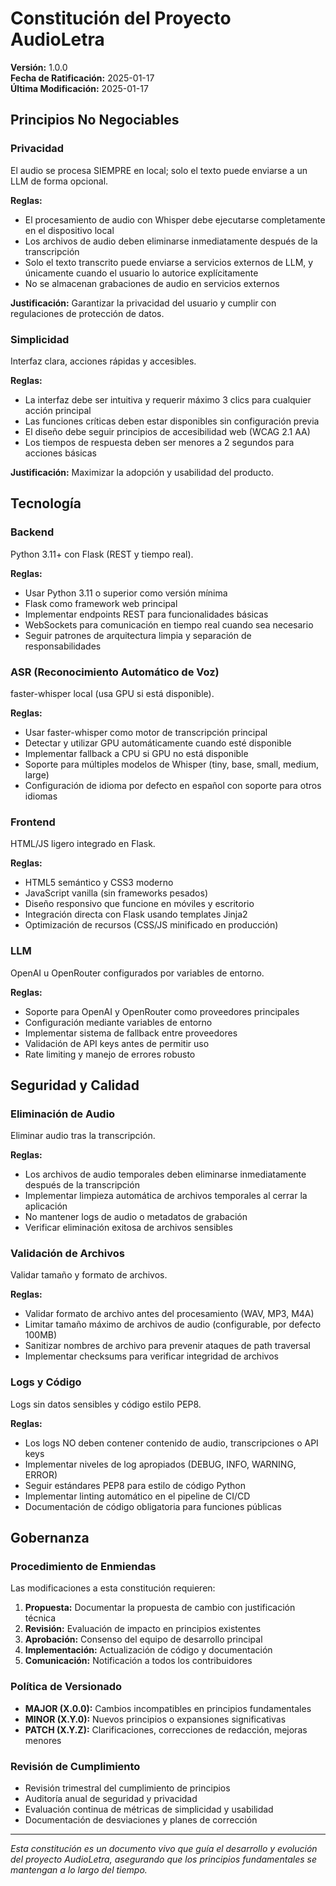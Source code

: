 <!--
Sync Impact Report:
Version change: N/A → 1.0.0 (initial creation)
Modified principles: N/A (new constitution)
Added sections: Principios No Negociables, Tecnología, Seguridad y Calidad, Gobernanza
Removed sections: N/A
Templates requiring updates: ⚠ pending - .specify/templates/plan-template.md, .specify/templates/spec-template.md, .specify/templates/tasks-template.md
Follow-up TODOs: Create template directory structure
-->

# Constitución del Proyecto AudioLetra

**Versión:** 1.0.0  
**Fecha de Ratificación:** 2025-01-17  
**Última Modificación:** 2025-01-17  

## Principios No Negociables

### Privacidad
El audio se procesa SIEMPRE en local; solo el texto puede enviarse a un LLM de forma opcional.

**Reglas:**
- El procesamiento de audio con Whisper debe ejecutarse completamente en el dispositivo local
- Los archivos de audio deben eliminarse inmediatamente después de la transcripción
- Solo el texto transcrito puede enviarse a servicios externos de LLM, y únicamente cuando el usuario lo autorice explícitamente
- No se almacenan grabaciones de audio en servicios externos

**Justificación:** Garantizar la privacidad del usuario y cumplir con regulaciones de protección de datos.

### Simplicidad
Interfaz clara, acciones rápidas y accesibles.

**Reglas:**
- La interfaz debe ser intuitiva y requerir máximo 3 clics para cualquier acción principal
- Las funciones críticas deben estar disponibles sin configuración previa
- El diseño debe seguir principios de accesibilidad web (WCAG 2.1 AA)
- Los tiempos de respuesta deben ser menores a 2 segundos para acciones básicas

**Justificación:** Maximizar la adopción y usabilidad del producto.

## Tecnología

### Backend
Python 3.11+ con Flask (REST y tiempo real).

**Reglas:**
- Usar Python 3.11 o superior como versión mínima
- Flask como framework web principal
- Implementar endpoints REST para funcionalidades básicas
- WebSockets para comunicación en tiempo real cuando sea necesario
- Seguir patrones de arquitectura limpia y separación de responsabilidades

### ASR (Reconocimiento Automático de Voz)
faster-whisper local (usa GPU si está disponible).

**Reglas:**
- Usar faster-whisper como motor de transcripción principal
- Detectar y utilizar GPU automáticamente cuando esté disponible
- Implementar fallback a CPU si GPU no está disponible
- Soporte para múltiples modelos de Whisper (tiny, base, small, medium, large)
- Configuración de idioma por defecto en español con soporte para otros idiomas

### Frontend
HTML/JS ligero integrado en Flask.

**Reglas:**
- HTML5 semántico y CSS3 moderno
- JavaScript vanilla (sin frameworks pesados)
- Diseño responsivo que funcione en móviles y escritorio
- Integración directa con Flask usando templates Jinja2
- Optimización de recursos (CSS/JS minificado en producción)

### LLM
OpenAI u OpenRouter configurados por variables de entorno.

**Reglas:**
- Soporte para OpenAI y OpenRouter como proveedores principales
- Configuración mediante variables de entorno
- Implementar sistema de fallback entre proveedores
- Validación de API keys antes de permitir uso
- Rate limiting y manejo de errores robusto

## Seguridad y Calidad

### Eliminación de Audio
Eliminar audio tras la transcripción.

**Reglas:**
- Los archivos de audio temporales deben eliminarse inmediatamente después de la transcripción
- Implementar limpieza automática de archivos temporales al cerrar la aplicación
- No mantener logs de audio o metadatos de grabación
- Verificar eliminación exitosa de archivos sensibles

### Validación de Archivos
Validar tamaño y formato de archivos.

**Reglas:**
- Validar formato de archivo antes del procesamiento (WAV, MP3, M4A)
- Limitar tamaño máximo de archivos de audio (configurable, por defecto 100MB)
- Sanitizar nombres de archivo para prevenir ataques de path traversal
- Implementar checksums para verificar integridad de archivos

### Logs y Código
Logs sin datos sensibles y código estilo PEP8.

**Reglas:**
- Los logs NO deben contener contenido de audio, transcripciones o API keys
- Implementar niveles de log apropiados (DEBUG, INFO, WARNING, ERROR)
- Seguir estándares PEP8 para estilo de código Python
- Implementar linting automático en el pipeline de CI/CD
- Documentación de código obligatoria para funciones públicas

## Gobernanza

### Procedimiento de Enmiendas
Las modificaciones a esta constitución requieren:

1. **Propuesta:** Documentar la propuesta de cambio con justificación técnica
2. **Revisión:** Evaluación de impacto en principios existentes
3. **Aprobación:** Consenso del equipo de desarrollo principal
4. **Implementación:** Actualización de código y documentación
5. **Comunicación:** Notificación a todos los contribuidores

### Política de Versionado
- **MAJOR (X.0.0):** Cambios incompatibles en principios fundamentales
- **MINOR (X.Y.0):** Nuevos principios o expansiones significativas
- **PATCH (X.Y.Z):** Clarificaciones, correcciones de redacción, mejoras menores

### Revisión de Cumplimiento
- Revisión trimestral del cumplimiento de principios
- Auditoría anual de seguridad y privacidad
- Evaluación continua de métricas de simplicidad y usabilidad
- Documentación de desviaciones y planes de corrección

---

*Esta constitución es un documento vivo que guía el desarrollo y evolución del proyecto AudioLetra, asegurando que los principios fundamentales se mantengan a lo largo del tiempo.*